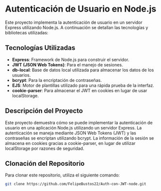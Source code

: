 # Autenticación de Usuario en Node.js

Este proyecto implementa la autenticación de usuario en un servidor Express utilizando Node.js. A continuación se detallan las tecnologías y bibliotecas utilizadas:

## Tecnologías Utilizadas

- **Express**: Framework de Node.js para construir el servidor.
- **JWT (JSON Web Tokens)**: Para el manejo de sesiones.
- **db-local**: Base de datos local utilizada para almacenar los datos de los usuarios.
- **bcrypt**: Para la encriptación de contraseñas.
- **EJS**: Motor de plantillas utilizado para una rápida prueba de la interfaz.
- **cookie-parser**: Para almacenar el JWT en cookies en lugar de usar localStorage.

## Descripción del Proyecto

Este proyecto demuestra cómo se puede implementar la autenticación de usuario en una aplicación Node.js utilizando un servidor Express. La autenticación se maneja mediante JSON Web Tokens (JWT) y las contraseñas se encriptan utilizando bcrypt. La información de la sesión se almacena en cookies gracias a cookie-parser, en lugar de utilizar localStorage por razones de seguridad.

## Clonación del Repositorio

Para clonar este repositorio, utiliza el siguiente comando:

```bash
git clone https://github.com/FelipeBustos22/Auth-con-JWT-node.git


